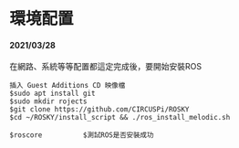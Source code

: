 # 環境配置
#### 2021/03/28
在網路、系統等等配置都這定完成後，要開始安裝ROS
    
    插入 Guest Additions CD 映像檔
    $sudo apt install git
    $sudo mkdir rojects
    $git clone https://github.com/CIRCUSPi/ROSKY
    $cd ~/ROSKY/install_script && ./ros_install_melodic.sh  
    
    $roscore          $測試ROS是否安裝成功
    
